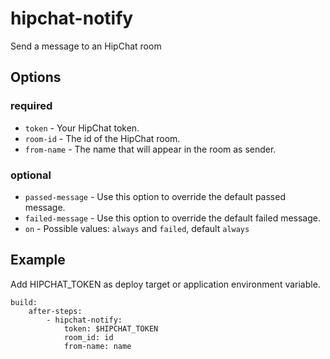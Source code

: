 # hipchat-notify

Send a message to an HipChat room

## Options

### required

* `token` - Your HipChat token.
* `room-id` - The id of the HipChat room.
* `from-name` - The name that will appear in the room as sender.

### optional

* `passed-message` - Use this option to override the default passed message.
* `failed-message` -  Use this option to override the default failed message.
* `on` - Possible values: `always` and `failed`, default `always`



Example
--------

Add HIPCHAT_TOKEN as deploy target or application environment variable.

```
build:
    after-steps:
        - hipchat-notify:
            token: $HIPCHAT_TOKEN
            room_id: id
            from-name: name

```
